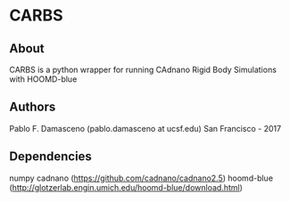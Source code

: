 # CARBS
## About
CARBS is a python wrapper for running CAdnano Rigid Body Simulations with HOOMD-blue

## Authors
Pablo F. Damasceno (pablo.damasceno  at ucsf.edu)
San Francisco - 2017

## Dependencies
numpy
cadnano (https://github.com/cadnano/cadnano2.5)
hoomd-blue (http://glotzerlab.engin.umich.edu/hoomd-blue/download.html)
